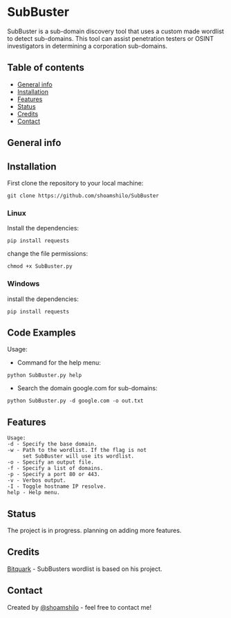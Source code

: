 # SubBuster
SubBuster is a sub-domain discovery tool that uses a custom made wordlist to detect sub-domains.
This tool can assist penetration testers or OSINT investigators in determining a corporation sub-domains.
 

## Table of contents
* [General info](#general-info)
* [Installation](#installation)
* [Features](#features)
* [Status](#status)
* [Credits](#credits)
* [Contact](#contact)

## General info


## Installation
First clone the repository to your local machine:

`git clone https://github.com/shoamshilo/SubBuster`

### Linux
Install the dependencies:

`pip install requests`

change the file permissions:

`chmod +x SubBuster.py`

### Windows
install the dependencies:

`pip install requests`


## Code Examples
Usage:
* Command for the help menu:

``python SubBuster.py help``

* Search the domain google.com for sub-domains:

``python SubBuster.py -d google.com -o out.txt``

## Features
```
Usage: 
-d - Specify the base domain.
-w - Path to the wordlist. If the flag is not 
     set SubBuster will use its wordlist.
-o - Specify an output file.
-f - Specify a list of domains.
-p - Specify a port 80 or 443.
-v - Verbos output. 
-I - Toggle hostname IP resolve.
help - Help menu.
```
## Status
The project is in progress. planning on adding more features.

## Credits
[Bitquark](https://github.com/bitquark) - SubBusters wordlist is based on his project.


## Contact
Created by [@shoamshilo](https://github.com/shoamshilo) - feel free to contact me!
 
